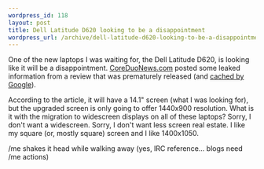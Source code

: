 ```yaml
--- 
wordpress_id: 118
layout: post
title: Dell Latitude D620 looking to be a disappointment
wordpress_url: /archive/dell-latitude-d620-looking-to-be-a-disappointment/
---
```


<p>One of the new laptops I was waiting for, the Dell Latitude D620, is looking like it will be a disappointment.  <a href="http://www.coreduonews.com">CoreDuoNews.com</a> posted some leaked information from a review that was prematurely released (and <a href="http://72.14.207.104/search?q=cache:cE2so67Yfw0J:laptopmag.com/Review/Dell-Latitude-D620.htm+Dell-Latitude-D620&amp;hl=en&amp;ct=clnk&amp;cd=1">cached by Google</a>).</p>

<p>According to the article, it will have a 14.1" screen (what I was looking for), but the upgraded screen is only going to offer 1440x900 resolution.  What is it with the migration to widescreen displays on all of these laptops?  Sorry, I don't want a widescreen.  Sorry, I don't want less screen real estate.  I like my square (or, mostly square) screen and I like 1400x1050.</p>

<p>/me shakes it head while walking away (yes, IRC reference... blogs need /me actions)</p>
         
